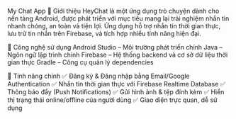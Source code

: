 My Chat App
📝 Giới thiệu
HeyChat là một ứng dụng trò chuyện dành cho nền tảng Android, được phát triển với mục tiêu mang lại trải nghiệm nhắn tin nhanh chóng, an toàn và tiện lợi. Ứng dụng hỗ trợ nhắn tin thời gian thực, lưu trữ tin nhắn trên Firebase, và tích hợp nhiều tính năng hiện đại.

🚀 Công nghệ sử dụng
Android Studio – Môi trường phát triển chính
Java – Ngôn ngữ lập trình chính
Firebase – Hệ thống backend và cơ sở dữ liệu thời gian thực
Gradle – Công cụ quản lý dependencies

📌 Tính năng chính
✅ Đăng ký & Đăng nhập bằng Email/Google Authentication
✅ Nhắn tin thời gian thực với Firebase Realtime Database
✅ Thông báo đẩy (Push Notifications)
✅ Gửi hình ảnh & tệp đính kèm
✅ Hiển thị trạng thái online/offline của người dùng
✅ Giao diện trực quan, dễ sử dụng
